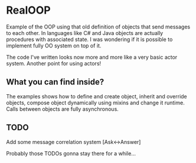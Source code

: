 # RealOOP

Example of the OOP using that old definition of objects that send messages to each other. 
In languages like C# and Java objects are actually procedures with associated state. 
I was wondering if it is possible to implement fully OO system on top of it.

The code I've written looks now more and more like a very basic actor system.
Another point for using actors!

## What you can find inside?
The examples shows how to define and create object, inherit and override objects, 
compose object dynamically using mixins and change it runtime.
Calls between objects are fully asynchronous.

## TODO
Add some message correlation system [Ask<->Answer]

Probably those TODOs gonna stay there for a while...
